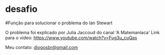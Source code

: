 # desafio
#Função para solucionar o problema do Ian Stewart

O problema foi explicado por Julia Jaccoud do canal 'A Matemaníaca' 
Link para o vídeo: https://www.youtube.com/watch?v=Fug3u_cuQas

Meu contato:
diogosbr@gmail.com
